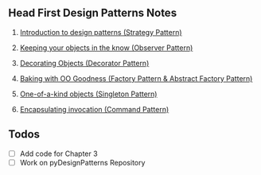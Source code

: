 ## Head First Design Patterns Notes

1. [Introduction to design patterns (Strategy Pattern)](./notes/Chapter1.md)

2. [Keeping your objects in the know (Observer Pattern)](./notes/Chapter2.md)

3. [Decorating Objects (Decorator Pattern)](./notes/Chapter3.md)

4. [Baking with OO Goodness (Factory Pattern & Abstract Factory Pattern)](./notes/Chapter4.md)

5. [One-of-a-kind objects (Singleton Pattern)](./notes/Chapter5.md)

6. [Encapsulating invocation (Command Pattern)](./notes/Chapter6.md)

## Todos 

* [ ] Add code for Chapter 3
* [ ] Work on pyDesignPatterns Repository